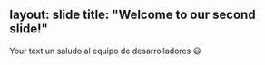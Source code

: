 layout: slide
title: "Welcome to our second slide!"
---
Your text
un saludo al equipo de desarrolladores :smiley:
